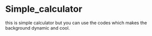 # Simple_calculator
this is simple calculator but you can use the codes which makes the background dynamic and cool.
